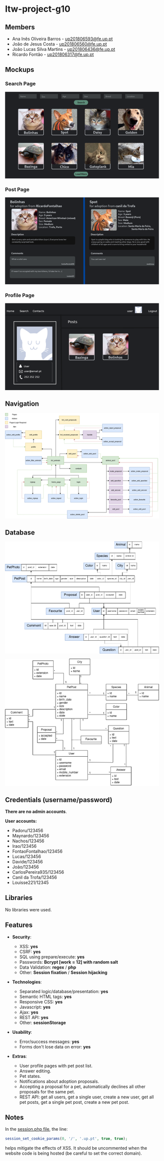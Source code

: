 # ltw-project-g10

## Members

- Ana Inês Oliveira Barros - up201806593@fe.up.pt
- João de Jesus Costa - up201806560@fe.up.pt
- João Lucas Silva Martins - up201806436@fe.up.pt
- Ricardo Fontão - up201806317@fe.up.pt

## Mockups

### Search Page

![Main list interface](/documentation/mockups/list.png)

### Post Page

![Pet post page](/documentation/mockups/petPage.png)

### Profile Page

![Profile page](/documentation/mockups/profilePage.png)

## Navigation

![Navigation Diagram](/documentation/navigation_diagram.png)

## Database

![Relational SQLite](/documentation/database_relational.png)

![UML](/documentation/uml.png)

## Credentials (username/password)

**There are no admin accounts**.

**User accounts:**

- Padoru/123456
- Maynardo/123456
- Nachos/123456
- Irao/123456
- FontaoFontalhao/123456
- Lucas/123456
- Davide/123456
- João/123456
- CarlosPereira935/123456
- Canil da Trofa/123456
- Louisse221/12345

## Libraries

No libraries were used.

## Features

- **Security**:

  - XSS: **yes**
  - CSRF: **yes**
  - SQL using prepare/execute: **yes**
  - Passwords: **Bcrypt [work = 12] with random salt**
  - Data Validation: **regex** / **php**
  - Other: **Session fixation** / **Session hijacking**

- **Technologies**:

  - Separated logic/database/presentation: **yes**
  - Semantic HTML tags: **yes**
  - Responsive CSS: **yes**
  - Javascript: **yes**
  - Ajax: **yes**
  - REST API: **yes**
  - Other: **sessionStorage**

- **Usability**:

  - Error/success messages: **yes**
  - Forms don't lose data on error: **yes**

- **Extras**:
  - User profile pages with pet post list.
  - Answer editing.
  - Pet states.
  - Notifications about adoption proposals.
  - Accepting a proposal for a pet, automatically declines all other proposals
    for the same pet.
  - REST API: get all users, get a single user, create a new user, get all pet
    posts, get a single pet post, create a new pet post.

## Notes

In the [session.php file](includes/session.php), the line:

```php
session_set_cookie_params(0, '/', '.up.pt', true, true);
```

helps mitigate the effects of XSS. It should be uncommented when the website
code is being hosted (be careful to set the correct domain).
